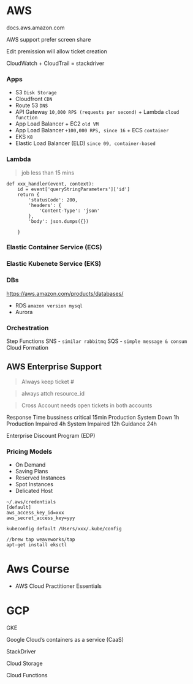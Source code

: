 # AWS
docs.aws.amazon.com

AWS support prefer screen share

Edit premission will allow ticket creation

CloudWatch + CloudTrail = stackdriver

### Apps
- S3 `Disk Storage`
- Cloudfront `CDN`
- Route 53 `DNS`
- API Gateway `10,000 RPS (requests per second)` + Lambda `cloud function`
- App Load Balancer + EC2 `old VM`
- App Load Balancer `+100,000 RPS, since 16` + ECS `container`
- EKS `K8`
- Elastic Load Balancer (ELD) `since 09, container-based`

### Lambda
> job less than 15 mins
```
def xxx_handler(event, context):
    id = event['queryStringParameters']['id']
    return {
        'statusCode': 200,
        'headers': {
            'Content-Type': 'json'
        },
        'body': json.dumps({})

    }
```
### Elastic Container Service (ECS)

### Elastic Kubenete Service (EKS)

### DBs
https://aws.amazon.com/products/databases/

- RDS `amazon version mysql`
- Aurora

### Orchestration
Step Functions
SNS - `similar rabbitmq`
SQS - `simple message & consum` 
Cloud Formation

## AWS Enterprise Support
> Always keep ticket #

> always attch resource_id

> Cross Account needs open tickets in both accounts

Response Time
bussiness critical 15min
Production System Down 1h
Production Impaired 4h
System Impaired 12h
Guidance 24h

Enterprise Discount Program (EDP)

### Pricing Models
- On Demand
- Saving Plans
- Reserved Instances
- Spot Instances
- Delicated Host


```
~/.aws/credentials
[default]
aws_access_key_id=xxx
aws_secret_access_key=yyy

kubeconfig default /Users/xxx/.kube/config

//brew tap weaveworks/tap
apt-get install eksctl
```

# Aws Course
- AWS Cloud Practitioner Essentials


# GCP
GKE

Google Cloud’s containers as a service (CaaS)

StackDriver

Cloud Storage

Cloud Functions

